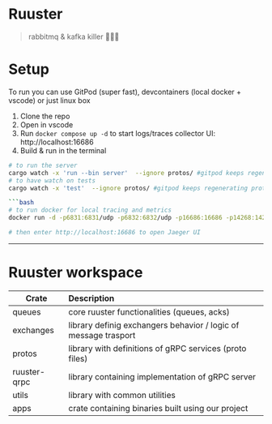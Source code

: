 # Ruuster
> rabbitmq & kafka killer 🐰💥🔫 


# Setup

To run you can use GitPod (super fast), devcontainers (local docker + vscode) or just linux box

1. Clone the repo
1. Open in vscode
1. Run `docker compose up -d` to start logs/traces collector UI: http://localhost:16686
1. Build & run in the terminal

```bash
# to run the server
cargo watch -x 'run --bin server'  --ignore protos/ #gitpod keeps regenerating proto files
# to have watch on tests
cargo watch -x 'test'  --ignore protos/ #gitpod keeps regenerating proto files

```bash
# to run docker for local tracing and metrics
docker run -d -p6831:6831/udp -p6832:6832/udp -p16686:16686 -p14268:14268 -p4317:4317 jaegertracing/all-in-one:latest

# then enter http://localhost:16686 to open Jaeger UI
```
---
# Ruuster workspace


| Crate        | Description                                                     | 
|--------------|:----------------------------------------------------------------|
| queues       | core ruuster functionalities (queues, acks)
| exchanges    | library definig exchangers behavior / logic of message trasport | 
| protos       | library with definitions of gRPC services (proto files)         |
| ruuster-qrpc | library containing implementation of gRPC server         |
| utils        | library with common utilities                                   |
| apps         | crate containing binaries built using our project               |


